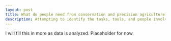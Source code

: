 ```yaml
---
layout: post
title: What do people need from conservation and precision agriculture tools?
description: Attempting to identify the tasks, tools, and people involved in land diversification for sustainable agriculture
---
```


I will fill this in more as data is analyzed. Placeholder for now.